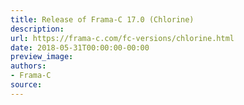 ```yaml
---
title: Release of Frama-C 17.0 (Chlorine)
description:
url: https://frama-c.com/fc-versions/chlorine.html
date: 2018-05-31T00:00:00-00:00
preview_image:
authors:
- Frama-C
source:
---
```



